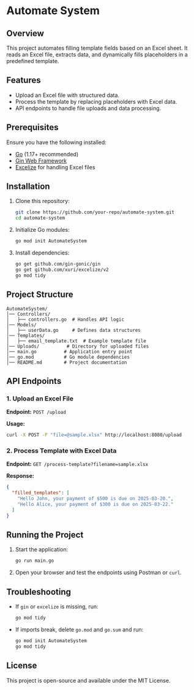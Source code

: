 # Automate System

## Overview
This project automates filling template fields based on an Excel sheet. It reads an Excel file, extracts data, and dynamically fills placeholders in a predefined template.

## Features
- Upload an Excel file with structured data.
- Process the template by replacing placeholders with Excel data.
- API endpoints to handle file uploads and data processing.

## Prerequisites
Ensure you have the following installed:
- [Go](https://go.dev/doc/install) (1.17+ recommended)
- [Gin Web Framework](https://github.com/gin-gonic/gin)
- [Excelize](https://github.com/xuri/excelize) for handling Excel files

## Installation
1. Clone this repository:
   ```sh
   git clone https://github.com/your-repo/automate-system.git
   cd automate-system
   ```
2. Initialize Go modules:
   ```sh
   go mod init AutomateSystem
   ```
3. Install dependencies:
   ```sh
   go get github.com/gin-gonic/gin
   go get github.com/xuri/excelize/v2
   go mod tidy
   ```

## Project Structure
```
AutomateSystem/
│── Controllers/
│   ├── controllers.go  # Handles API logic
│── Models/
│   ├── userData.go     # Defines data structures
│── Templates/
│   ├── email_template.txt  # Example template file
│── Uploads/          # Directory for uploaded files
│── main.go          # Application entry point
│── go.mod           # Go module dependencies
│── README.md        # Project documentation
```

## API Endpoints
### 1. Upload an Excel File
**Endpoint:** `POST /upload`

**Usage:**
```sh
curl -X POST -F "file=@sample.xlsx" http://localhost:8080/upload
```

### 2. Process Template with Excel Data
**Endpoint:** `GET /process-template?filename=sample.xlsx`

**Response:**
```json
{
  "filled_templates": [
    "Hello John, your payment of $500 is due on 2025-03-20.",
    "Hello Alice, your payment of $300 is due on 2025-03-22."
  ]
}
```

## Running the Project
1. Start the application:
   ```sh
   go run main.go
   ```
2. Open your browser and test the endpoints using Postman or `curl`.

## Troubleshooting
- If `gin` or `excelize` is missing, run:
  ```sh
  go mod tidy
  ```
- If imports break, delete `go.mod` and `go.sum` and run:
  ```sh
  go mod init AutomateSystem
  go mod tidy
  ```

## License
This project is open-source and available under the MIT License.

